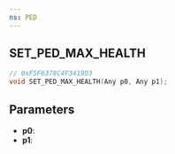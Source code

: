 ```yaml
---
ns: PED
---
```

## SET_PED_MAX_HEALTH

```c
// 0xF5F6378C4F3419D3
void SET_PED_MAX_HEALTH(Any p0, Any p1);
```

## Parameters
* **p0**:
* **p1**:
